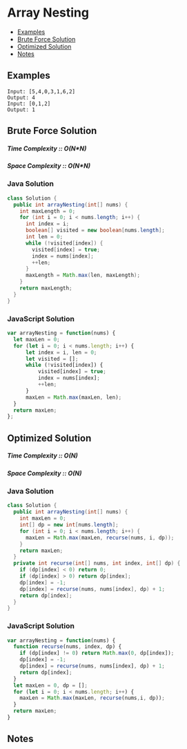 # Array Nesting
* [Examples](#example)
* [Brute Force Solution](#bruteforce)
* [Optimized Solution](#optimized)
* [Notes](#notes)

<a id="example"></a>
## Examples
```
Input: [5,4,0,3,1,6,2]
Output: 4
Input: [0,1,2]
Output: 1
```
<a id="bruteforce"></a>
## Brute Force Solution
##### Time Complexity :: O(N*N)
##### Space Complexity :: O(N*N)
### Java Solution
```java
class Solution {
  public int arrayNesting(int[] nums) {
    int maxLength = 0;
    for (int i = 0; i < nums.length; i++) {
      int index = i;
      boolean[] visited = new boolean[nums.length];
      int len = 0;
      while (!visited[index]) {
        visited[index] = true;
        index = nums[index];
        ++len;
      }
      maxLength = Math.max(len, maxLength);
    }
    return maxLength;
  }
}
```
### JavaScript Solution
```javascript
var arrayNesting = function(nums) {
  let maxLen = 0;
  for (let i = 0; i < nums.length; i++) {
      let index = i, len = 0;
      let visited = [];
      while (!visited[index]) {
          visited[index] = true;
          index = nums[index];
          ++len;
      }
      maxLen = Math.max(maxLen, len);
  }
  return maxLen;
};
```
<a id="optimized"></a>
## Optimized Solution
##### Time Complexity :: O(N)
##### Space Complexity :: O(N)
### Java Solution
```java
class Solution {
  public int arrayNesting(int[] nums) {
    int maxLen = 0;
    int[] dp = new int[nums.length];
    for (int i = 0; i < nums.length; i++) {
      maxLen = Math.max(maxLen, recurse(nums, i, dp));
    }
    return maxLen;
  } 
  private int recurse(int[] nums, int index, int[] dp) {
    if (dp[index] < 0) return 0;
    if (dp[index] > 0) return dp[index];
    dp[index] = -1;
    dp[index] = recurse(nums, nums[index], dp) + 1;
    return dp[index];
  }
}
```
### JavaScript Solution
```javascript
var arrayNesting = function(nums) {
  function recurse(nums, index, dp) {
    if (dp[index] != 0) return Math.max(0, dp[index]);
    dp[index] = -1;
    dp[index] = recurse(nums, nums[index], dp) + 1;
    return dp[index];
  }
  let maxLen = 0, dp = [];
  for (let i = 0; i < nums.length; i++) {
    maxLen = Math.max(maxLen, recurse(nums,i, dp));
  }
  return maxLen;
}
```
<a id="notes"></a>
## Notes
